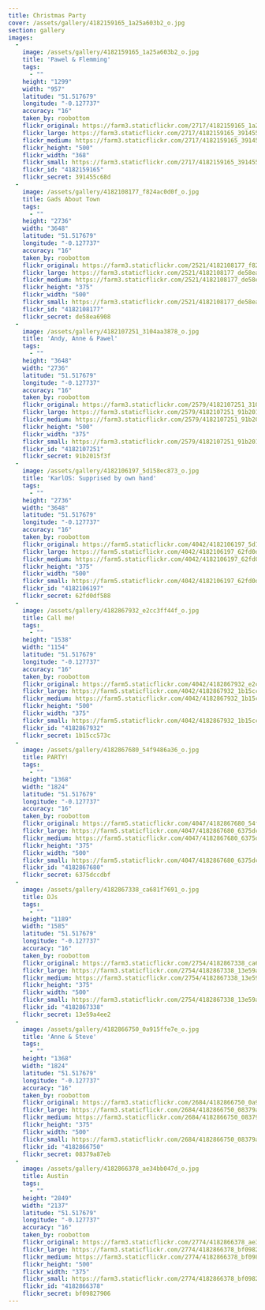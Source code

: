 ```yaml
---
title: Christmas Party
cover: /assets/gallery/4182159165_1a25a603b2_o.jpg
section: gallery
images:
  - 
    image: /assets/gallery/4182159165_1a25a603b2_o.jpg
    title: 'Pawel & Flemming'
    tags:
      - ""
    height: "1299"
    width: "957"
    latitude: "51.517679"
    longitude: "-0.127737"
    accuracy: "16"
    taken_by: roobottom
    flickr_original: https://farm3.staticflickr.com/2717/4182159165_1a25a603b2_o.jpg
    flickr_large: https://farm3.staticflickr.com/2717/4182159165_391455c68d_b.jpg
    flickr_medium: https://farm3.staticflickr.com/2717/4182159165_391455c68d.jpg
    flickr_height: "500"
    flickr_width: "368"
    flickr_small: https://farm3.staticflickr.com/2717/4182159165_391455c68d_m.jpg
    flickr_id: "4182159165"
    flickr_secret: 391455c68d
  - 
    image: /assets/gallery/4182108177_f824ac0d0f_o.jpg
    title: Gads About Town
    tags:
      - ""
    height: "2736"
    width: "3648"
    latitude: "51.517679"
    longitude: "-0.127737"
    accuracy: "16"
    taken_by: roobottom
    flickr_original: https://farm3.staticflickr.com/2521/4182108177_f824ac0d0f_o.jpg
    flickr_large: https://farm3.staticflickr.com/2521/4182108177_de58ea6908_b.jpg
    flickr_medium: https://farm3.staticflickr.com/2521/4182108177_de58ea6908.jpg
    flickr_height: "375"
    flickr_width: "500"
    flickr_small: https://farm3.staticflickr.com/2521/4182108177_de58ea6908_m.jpg
    flickr_id: "4182108177"
    flickr_secret: de58ea6908
  - 
    image: /assets/gallery/4182107251_3104aa3878_o.jpg
    title: 'Andy, Anne & Pawel'
    tags:
      - ""
    height: "3648"
    width: "2736"
    latitude: "51.517679"
    longitude: "-0.127737"
    accuracy: "16"
    taken_by: roobottom
    flickr_original: https://farm3.staticflickr.com/2579/4182107251_3104aa3878_o.jpg
    flickr_large: https://farm3.staticflickr.com/2579/4182107251_91b2015f3f_b.jpg
    flickr_medium: https://farm3.staticflickr.com/2579/4182107251_91b2015f3f.jpg
    flickr_height: "500"
    flickr_width: "375"
    flickr_small: https://farm3.staticflickr.com/2579/4182107251_91b2015f3f_m.jpg
    flickr_id: "4182107251"
    flickr_secret: 91b2015f3f
  - 
    image: /assets/gallery/4182106197_5d158ec873_o.jpg
    title: 'KarlOS: Supprised by own hand'
    tags:
      - ""
    height: "2736"
    width: "3648"
    latitude: "51.517679"
    longitude: "-0.127737"
    accuracy: "16"
    taken_by: roobottom
    flickr_original: https://farm5.staticflickr.com/4042/4182106197_5d158ec873_o.jpg
    flickr_large: https://farm5.staticflickr.com/4042/4182106197_62fd0df588_b.jpg
    flickr_medium: https://farm5.staticflickr.com/4042/4182106197_62fd0df588.jpg
    flickr_height: "375"
    flickr_width: "500"
    flickr_small: https://farm5.staticflickr.com/4042/4182106197_62fd0df588_m.jpg
    flickr_id: "4182106197"
    flickr_secret: 62fd0df588
  - 
    image: /assets/gallery/4182867932_e2cc3ff44f_o.jpg
    title: Call me!
    tags:
      - ""
    height: "1538"
    width: "1154"
    latitude: "51.517679"
    longitude: "-0.127737"
    accuracy: "16"
    taken_by: roobottom
    flickr_original: https://farm5.staticflickr.com/4042/4182867932_e2cc3ff44f_o.jpg
    flickr_large: https://farm5.staticflickr.com/4042/4182867932_1b15cc573c_b.jpg
    flickr_medium: https://farm5.staticflickr.com/4042/4182867932_1b15cc573c.jpg
    flickr_height: "500"
    flickr_width: "375"
    flickr_small: https://farm5.staticflickr.com/4042/4182867932_1b15cc573c_m.jpg
    flickr_id: "4182867932"
    flickr_secret: 1b15cc573c
  - 
    image: /assets/gallery/4182867680_54f9486a36_o.jpg
    title: PARTY!
    tags:
      - ""
    height: "1368"
    width: "1824"
    latitude: "51.517679"
    longitude: "-0.127737"
    accuracy: "16"
    taken_by: roobottom
    flickr_original: https://farm5.staticflickr.com/4047/4182867680_54f9486a36_o.jpg
    flickr_large: https://farm5.staticflickr.com/4047/4182867680_6375dccdbf_b.jpg
    flickr_medium: https://farm5.staticflickr.com/4047/4182867680_6375dccdbf.jpg
    flickr_height: "375"
    flickr_width: "500"
    flickr_small: https://farm5.staticflickr.com/4047/4182867680_6375dccdbf_m.jpg
    flickr_id: "4182867680"
    flickr_secret: 6375dccdbf
  - 
    image: /assets/gallery/4182867338_ca681f7691_o.jpg
    title: DJs
    tags:
      - ""
    height: "1189"
    width: "1585"
    latitude: "51.517679"
    longitude: "-0.127737"
    accuracy: "16"
    taken_by: roobottom
    flickr_original: https://farm3.staticflickr.com/2754/4182867338_ca681f7691_o.jpg
    flickr_large: https://farm3.staticflickr.com/2754/4182867338_13e59a4ee2_b.jpg
    flickr_medium: https://farm3.staticflickr.com/2754/4182867338_13e59a4ee2.jpg
    flickr_height: "375"
    flickr_width: "500"
    flickr_small: https://farm3.staticflickr.com/2754/4182867338_13e59a4ee2_m.jpg
    flickr_id: "4182867338"
    flickr_secret: 13e59a4ee2
  - 
    image: /assets/gallery/4182866750_0a915ffe7e_o.jpg
    title: 'Anne & Steve'
    tags:
      - ""
    height: "1368"
    width: "1824"
    latitude: "51.517679"
    longitude: "-0.127737"
    accuracy: "16"
    taken_by: roobottom
    flickr_original: https://farm3.staticflickr.com/2684/4182866750_0a915ffe7e_o.jpg
    flickr_large: https://farm3.staticflickr.com/2684/4182866750_08379a87eb_b.jpg
    flickr_medium: https://farm3.staticflickr.com/2684/4182866750_08379a87eb.jpg
    flickr_height: "375"
    flickr_width: "500"
    flickr_small: https://farm3.staticflickr.com/2684/4182866750_08379a87eb_m.jpg
    flickr_id: "4182866750"
    flickr_secret: 08379a87eb
  - 
    image: /assets/gallery/4182866378_ae34bb047d_o.jpg
    title: Austin
    tags:
      - ""
    height: "2849"
    width: "2137"
    latitude: "51.517679"
    longitude: "-0.127737"
    accuracy: "16"
    taken_by: roobottom
    flickr_original: https://farm3.staticflickr.com/2774/4182866378_ae34bb047d_o.jpg
    flickr_large: https://farm3.staticflickr.com/2774/4182866378_bf09827906_b.jpg
    flickr_medium: https://farm3.staticflickr.com/2774/4182866378_bf09827906.jpg
    flickr_height: "500"
    flickr_width: "375"
    flickr_small: https://farm3.staticflickr.com/2774/4182866378_bf09827906_m.jpg
    flickr_id: "4182866378"
    flickr_secret: bf09827906
---
```


